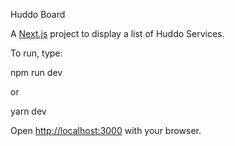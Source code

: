 
Huddo Board

A [Next.js](https://nextjs.org/) project to display a list of Huddo Services.

To run, type:

npm run dev

or

yarn dev


Open [http://localhost:3000](http://localhost:3000) with your browser.
